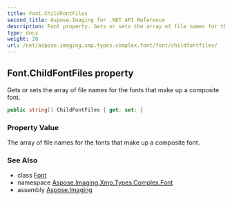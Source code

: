 ```yaml
---
title: Font.ChildFontFiles
second_title: Aspose.Imaging for .NET API Reference
description: Font property. Gets or sets the array of file names for the fonts that make up a composite font
type: docs
weight: 20
url: /net/aspose.imaging.xmp.types.complex.font/font/childfontfiles/
---
```

## Font.ChildFontFiles property

Gets or sets the array of file names for the fonts that make up a composite font.

```csharp
public string[] ChildFontFiles { get; set; }
```

### Property Value

The array of file names for the fonts that make up a composite font.

### See Also

* class [Font](../)
* namespace [Aspose.Imaging.Xmp.Types.Complex.Font](../../font/)
* assembly [Aspose.Imaging](../../../)


